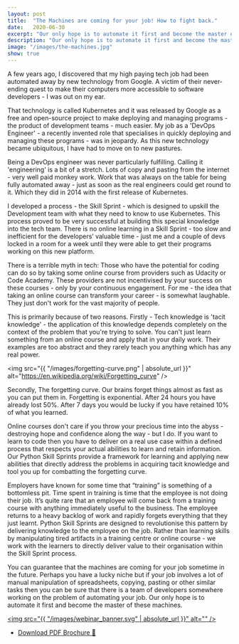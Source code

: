 ```yaml
---
layout: post
title:  "The Machines are coming for your job! How to fight back."
date:   2020-06-30
excerpt: "Our only hope is to automate it first and become the master of these machines."
description: "Our only hope is to automate it first and become the master of these machines."
image: "/images/the-machines.jpg"
show: true
---
```


A few years ago, I discovered that my high paying tech job had been automated away by new technology from Google. A victim of their never-ending quest to make their computers more accessible to software developers - I was out on my ear.

That technology is called Kubernetes and it was released by Google as a free and open-source project to make deploying and managing programs - the product of development teams - much easier. My job as a 'DevOps Engineer' - a recently invented role that specialises in quickly deploying and managing these programs - was in jeopardy. As this new technology became ubiquitous, I have had to move on to new pastures.

Being a DevOps engineer was never particularly fulfilling. Calling it 'engineering' is a bit of a stretch. Lots of copy and pasting from the internet - very well paid monkey work. Work that was always on the table for being fully automated away - just as soon as the real engineers could get round to it. Which they did in 2014 with the first release of Kubernetes.

I developed a process - the Skill Sprint - which is designed to upskill the Development team with what they need to know to use Kubernetes. This process proved to be very successful at building this special knowledge into the tech team. There is no online learning in a Skill Sprint - too slow and inefficient for the developers’ valuable time - just me and a couple of devs locked in a room for a week until they were able to get their programs working on this new platform.

There is a terrible myth in tech: Those who have the potential for coding can do so by taking some online course from providers such as Udacity or Code Academy. These providers are not incentivised by your success on these courses - only by your continuous engagement. For me - the idea that taking an online course can transform your career - is somewhat laughable. They just don't work for the vast majority of people.

This is primarily because of two reasons. Firstly - Tech knowledge is 'tacit knowledge' - the application of this knowledge depends completely on the context of the problem that you're trying to solve. You can't just learn something from an online course and apply that in your daily work. Their examples are too abstract and they rarely teach you anything which has any real power.

<span class="image left"><img src="{{ "/images/forgetting-curve.png" | absolute_url }}" alt="https://en.wikipedia.org/wiki/Forgetting_curve" /></span> 

Secondly, The forgetting curve. Our brains forget things almost as fast as you can put them in. Forgetting is exponential. After 24 hours you have already lost 50%. After 7 days you would be lucky if you have retained 10% of what you learned.

Online courses don't care if you throw your precious time into the abyss - destroying hope and confidence along the way - but I do. If you want to learn to code then you have to deliver on a real use case within a defined process that respects your actual abilities to learn and retain information. Our Python Skill Sprints provide a framework for learning and applying new abilities that directly address the problems in acquiring tacit knowledge and tool you up for combatting the forgetting curve.

Employers have known for some time that “training” is something of a bottomless pit. Time spent in training is time that the employee is not doing their job. It’s quite rare that an employee will come back from a training course with anything immediately useful to the business. The employee returns to a heavy backlog of work and rapidly forgets everything that they just learnt. Python Skill Sprints are designed to revolutionise this pattern by delivering knowledge to the employee on the job. Rather than learning skills by manipulating tired artifacts in a training centre or online course - we work with the learners to directly deliver value to their organisation within the Skill Sprint process.

You can guarantee that the machines are coming for your job sometime in the future. Perhaps you have a lucky niche but if your job involves a lot of manual manipulation of spreadsheets, copying, pasting or other similar tasks then you can be sure that there is a team of developers somewhere working on the problem of automating your job. Our only hope is to automate it first and become the master of these machines.

<span class="image fit"><a href="https://www.eventbrite.com/e/stealing-the-fire-of-the-gods-tickets-115039819196" target="_blank" ><img src="{{ "/images/webinar_banner.svg" | absolute_url }}" alt="" /></a></span>

<ul class="actions fit">
	<li><a href="/assets/docs/Python_Skill_Sprint_brochure.pdf" download class="button fit">Download PDF Brochure 🧠</a></li>
</ul>

